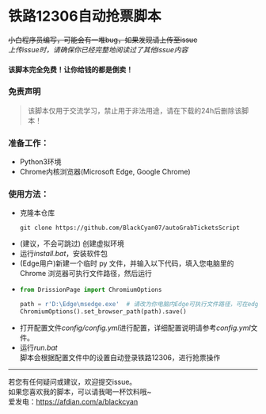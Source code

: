 # 铁路12306自动抢票脚本
~~小白程序员编写，可能会有一堆bug，如果发现请上传至issue~~  
*上传issue时，请确保你已经完整地阅读过了其他issue内容*
#### 该脚本完全免费！让你给钱的都是倒卖！
### 免责声明
> 该脚本仅用于交流学习，禁止用于非法用途，请在下载的24h后删除该脚本！
### 准备工作：
- Python3环境 
- Chrome内核浏览器(Microsoft Edge, Google Chrome)
### 使用方法：
- 克隆本仓库  
  ```git
  git clone https://github.com/BlackCyan07/autoGrabTicketsScript
  ```
- (建议，不会可跳过) 创建虚拟环境
- 运行*install.bat*，安装软件包
- (Edge用户)新建一个临时 py 文件，并输入以下代码，填入您电脑里的 Chrome 浏览器可执行文件路径，然后运行
- ```python
  from DrissionPage import ChromiumOptions

  path = r'D:\Edge\msedge.exe'  # 请改为你电脑内Edge可执行文件路径，可在edge导航栏输入edge://version查询
  ChromiumOptions().set_browser_path(path).save()
  ```
- 打开配置文件*config/config.yml*进行配置，详细配置说明请参考*config.yml*文件。
- 运行*run.bat*  
  脚本会根据配置文件中的设置自动登录铁路12306，进行抢票操作   
---
若您有任何疑问或建议，欢迎提交issue。  
如果您喜欢我的脚本，可以请我喝一杯饮料哦~  
爱发电：https://afdian.com/a/blackcyan
